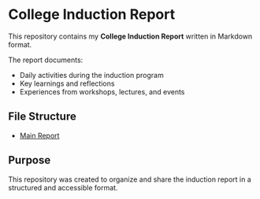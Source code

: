 # College Induction Report  

This repository contains my **College Induction Report** written in Markdown format.  

The report documents:  
- Daily activities during the induction program  
- Key learnings and reflections  
- Experiences from workshops, lectures, and events  

## File Structure  
- [Main Report](./main-report.md)
  
## Purpose  
This repository was created to organize and share the induction report in a structured and accessible format.  
